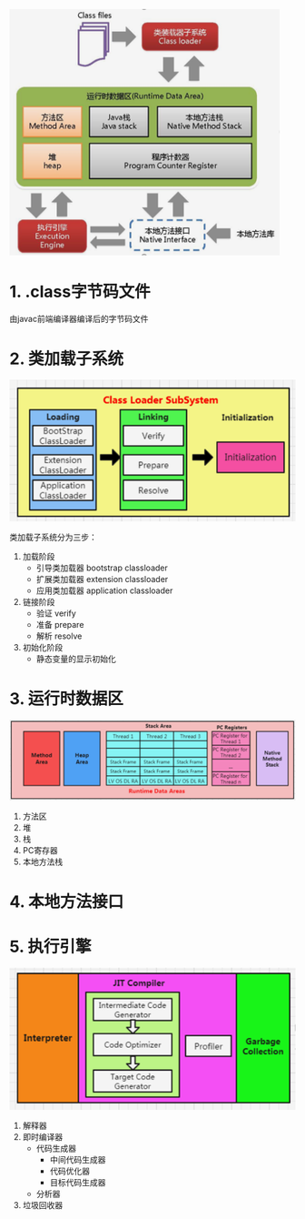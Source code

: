 ![jvm架构](/images/jvm/jvm架构.png)

# 1. .class字节码文件
由javac前端编译器编译后的字节码文件

# 2. 类加载子系统

![类加载子系统](/images/jvm/类加载子系统.png)

类加载子系统分为三步：
1. 加载阶段
    - 引导类加载器 bootstrap classloader
    - 扩展类加载器 extension classloader
    - 应用类加载器 application classloader
2. 链接阶段
    - 验证 verify
    - 准备 prepare
    - 解析 resolve
3. 初始化阶段
    - 静态变量的显示初始化

# 3. 运行时数据区

![运行时数据区](/images/jvm/运行时数据区.png)

1. 方法区
2. 堆
3. 栈
4. PC寄存器
5. 本地方法栈


# 4. 本地方法接口


# 5. 执行引擎

![执行引擎](/images/jvm/执行引擎.png)

1. 解释器
2. 即时编译器
    - 代码生成器
        - 中间代码生成器
        - 代码优化器
        - 目标代码生成器
    - 分析器
3. 垃圾回收器
